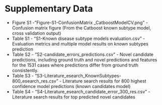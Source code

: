 # Supplementary Data
* Figure S1 -”Figure-S1-ConfusionMatrix _CatboostModelCV.png” - Confusion matrix figure (From the Catboost  known subtype model, cross validation output)
* Table S1 - “S1-Known disease subtype models evaluation.csv” - Evaluation metrics and multiple model results on known subtypes prediction
* Table S2 - “S2-candidate_errors_predictions.csv” - Novel candidate predictions, including ground truth and novel predictions and features for the 1531 cases where predictions differ from ground truth consistently.
* Table S3 - “S3-Literature_esearch_KnownSubtypes-800_esearch_res.csv” - Literature search results for 800 highest confidence model predictions (known candidates model)
* Table S4 - “S4-Literature_esearch_candidate_error_300_res.csv” - Literature search results for top predicted novel candidates
